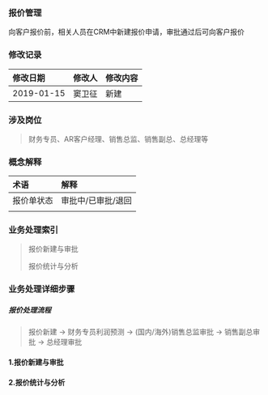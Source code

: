 ### 报价管理

向客户报价前，相关人员在CRM中新建报价申请，审批通过后可向客户报价

### 修改记录

| 修改日期 | 修改人 | 修改内容 |
| :--- | :--- | :--- |
| 2019-01-15 | 窦卫征 | 新建 |

### 涉及岗位

> 财务专员、AR客户经理、销售总监、销售副总、总经理等

### 概念解释

| 术语 | 解释 |
| :--- | :--- |
| 报价单状态 | 审批中/已审批/退回 |
|  |  |

### 业务处理索引

> 报价新建与审批
>
> 报价统计与分析

### 业务处理详细步骤

##### 报价处理流程

> 报价新建 -&gt; 财务专员利润预测 -&gt; \(国内/海外\)销售总监审批 -&gt; 销售副总审批 -&gt; 总经理审批

#### 1.报价新建与审批



#### 2.报价统计与分析



